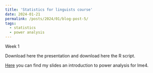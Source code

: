 ```yaml
---
title: 'Statistics for linguists course'
date: 2024-01-21
permalink: /posts/2024/01/blog-post-5/
tags:
  - statistics
  - power analysis
---
```


Week 1

Download here the presentation and download here the R script.


<a href="https://gemmarepiso.github.io/poweranalysis.html">Here</a> you can find my slides  an introduction to power analysis for lme4.
